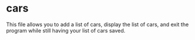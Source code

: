 # cars

This file allows you to add a list of cars, display the list of cars, and exit the program while still having your list of cars saved.
